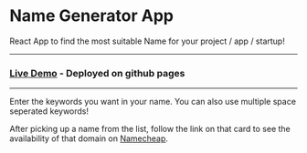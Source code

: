 # Name Generator App

React App to find the most suitable Name for your project / app / startup!

---

### [Live Demo](https://dhruvilmaniar.github.io/nameApp/) - Deployed on github pages

---

Enter the keywords you want in your name. You can also use multiple space seperated keywords!

After picking up a name from the list, follow the link on that card to see the availability of that domain on [Namecheap](https://www.namecheap.com/).
